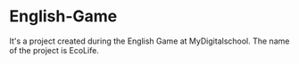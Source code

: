 # English-Game
It's a project created during the English Game at MyDigitalschool.
The name of the project is EcoLife.